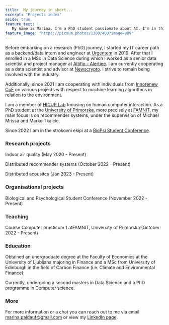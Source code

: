 ```yaml
---
title:  My journey in short...
excerpt: "Projects index"
aside: true
feature_text: |
   My name is Marina. I'm a PhD student passionate about AI. I'm in this world to help others.
feature_image: "https://picsum.photos/1300/400?image=989"
---
```



Before embarking on a research (PhD) journey, I started my IT career path as a backend/data intern and engineer at [Urgentem](https://www.urgentem.net/) in 2019. After that I enrolled in a MSc in Data Science during which I worked as a senior data scientist and project manager at [Altifio - Alertiee](https://alertiee.io/). I am currently cooperating as a data scientist and advisor at [Newscrypto](https://newscrypto.io/). 
I strive to remain being involved with the industry.

Additionally, since 2021 I am cooperating with individuals from [Innorenew CoE](https://innorenew.eu/) on various projects with respect to machine learning algorithms in relation to the environment.


I am a member of [HICUP Lab](https://hicup.famnit.upr.si/) focusing on human computer interaction. As a PhD student at the [University of Primorska](https://www.upr.si/en), more precisely at [FAMNIT](https://www.famnit.upr.si/en), my main focus is on recommender systems, under the supervision of Michael Mrissa and Marko Tkalcic. 

Since 2022 I am in the strokovni ekipi at a [BioPsi Student Conference](https://bio-psi-konferenca.famnit.upr.si/en/).



### Research projects

Indoor air quality (May 2020 - Present) 

Distributed recommender systems (October 2022 - Present)

Distributed acousitcs (Jan 2023 -  Present)



### Organisational projects

Biological and Psychological Student Conference (November 2022 - Present)



### Teaching

Course Computer practicum 1 atFAMNIT, University of Primorska (October 2022 - Present)



### Education

Obtained an unergraduate degree at the Faculty of Economics at the Unievrsity of Ljubljana majoring in Finance 
and a MSc from University of Edinburgh in the field of Carbon Finance (i.e. Climate and Environmental Finance). 

Currently, undergoing a second masters in Data Science and a PhD programme in Computer science.



### More

For more information or a chat you can reach out to me via email marina.paldauf@gmail.com or view my [LinkedIn page](https://www.linkedin.com/in/marina-paldauf/).

